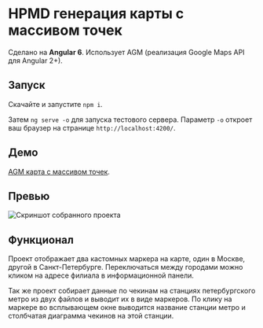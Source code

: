 # HPMD генерация карты с массивом точек

Сделано на __Angular 6__. Использует AGM (реализация Google Maps API для Angular 2+).

## Запуск

Скачайте и запустите `npm i`.

Затем `ng serve -o` для запуска тестового сервера. Параметр `-o` откроет ваш браузер на странице `http://localhost:4200/`.

## Демо
 [AGM карта с массивом точек](https://dotcommando.github.io/agm-map/).

## Превью

![Скриншот собранного проекта](https://dotcommando.github.io/agm-map/screen.jpg)

## Функционал

Проект отображает два кастомных маркера на карте, один в Москве, другой в Санкт-Петербурге. Переключаться между городами можно кликом на адресе филиала в информационной панели.

Так же проект собирает данные по чекинам на станциях петербургского метро из двух файлов и выводит их в виде маркеров. По клику на маркере во всплывающем окне выводится название станции метро и столбчатая диаграмма чекинов на этой станции.
